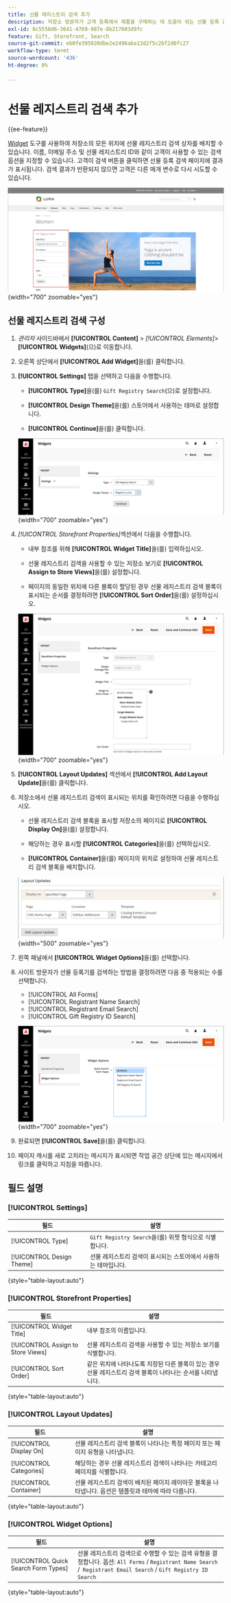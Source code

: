 ```yaml
---
title: 선물 레지스트리 검색 추가
description: 저장소 방문자가 고객 등록에서 제품을 구매하는 데 도움이 되는 선물 등록 검색 상자를 배치하는 방법을 알아봅니다.
exl-id: 8c5558d6-3641-4769-987e-8b217603d9fc
feature: Gift, Storefront, Search
source-git-commit: eb0fe395020dbe2e2496aba13d2f5c2bf2d0fc27
workflow-type: tm+mt
source-wordcount: '436'
ht-degree: 0%

---
```


# 선물 레지스트리 검색 추가

{{ee-feature}}

[Widget](../content-design/widgets.md) 도구를 사용하여 저장소의 모든 위치에 선물 레지스트리 검색 상자를 배치할 수 있습니다. 이름, 이메일 주소 및 선물 레지스트리 ID와 같이 고객이 사용할 수 있는 검색 옵션을 지정할 수 있습니다. 고객이 검색 버튼을 클릭하면 선물 등록 검색 페이지에 결과가 표시됩니다. 검색 결과가 반환되지 않으면 고객은 다른 매개 변수로 다시 시도할 수 있습니다.

![Storefront - 선물 레지스트리 검색 예](./assets/storefront-gift-registry-search.png){width="700" zoomable="yes"}

## 선물 레지스트리 검색 구성

1. _관리자_ 사이드바에서 **[!UICONTROL Content]** > _[!UICONTROL Elements]_>**[!UICONTROL Widgets]**(으)로 이동합니다.

1. 오른쪽 상단에서 **[!UICONTROL Add Widget]**&#x200B;을(를) 클릭합니다.

1. **[!UICONTROL Settings]** 탭을 선택하고 다음을 수행합니다.

   - **[!UICONTROL Type]**&#x200B;을(를) `Gift Registry Search`(으)로 설정합니다.

   - **[!UICONTROL Design Theme]**&#x200B;을(를) 스토어에서 사용하는 테마로 설정합니다.

   - **[!UICONTROL Continue]**&#x200B;을(를) 클릭합니다.

   ![선물 레지스트리 - 검색 설정](./assets/widget-gift-registry-search-settings.png){width="700" zoomable="yes"}

1. _[!UICONTROL Storefront Properties]_&#x200B;섹션에서 다음을 수행합니다.

   - 내부 참조를 위해 **[!UICONTROL Widget Title]**&#x200B;을(를) 입력하십시오.

   - 선물 레지스트리 검색을 사용할 수 있는 저장소 보기로 **[!UICONTROL Assign to Store Views]**&#x200B;을(를) 설정합니다.

   - 페이지의 동일한 위치에 다른 블록이 할당된 경우 선물 레지스트리 검색 블록이 표시되는 순서를 결정하려면 **[!UICONTROL Sort Order]**&#x200B;을(를) 설정하십시오.

   ![선물 레지스트리 - 상점 속성](./assets/widget-gift-registry-search-storefront-properties.png){width="700" zoomable="yes"}

1. **[!UICONTROL Layout Updates]** 섹션에서 **[!UICONTROL Add Layout Update]**&#x200B;을(를) 클릭합니다.

1. 저장소에서 선물 레지스트리 검색이 표시되는 위치를 확인하려면 다음을 수행하십시오.

   - 선물 레지스트리 검색 블록을 표시할 저장소의 페이지로 **[!UICONTROL Display On]**&#x200B;을(를) 설정합니다.

   - 해당하는 경우 표시할 **[!UICONTROL Categories]**&#x200B;을(를) 선택하십시오.

   - **[!UICONTROL Container]**&#x200B;을(를) 페이지의 위치로 설정하여 선물 레지스트리 검색 블록을 배치합니다.

   ![선물 레지스트리 - 레이아웃 업데이트](./assets/widget-gift-registry-search-layout-updates.png){width="500" zoomable="yes"}

1. 왼쪽 패널에서 **[!UICONTROL Widget Options]**&#x200B;을(를) 선택합니다.

1. 사이트 방문자가 선물 등록기를 검색하는 방법을 결정하려면 다음 중 적용되는 수를 선택합니다.

   - [!UICONTROL All Forms]
   - [!UICONTROL Registrant Name Search]
   - [!UICONTROL Registrant Email Search]
   - [!UICONTROL Gift Registry ID Search]

   ![선물 레지스트리 - 위젯 옵션](./assets/widget-gift-registry-search-widget-options.png){width="700" zoomable="yes"}

1. 완료되면 **[!UICONTROL Save]**&#x200B;을(를) 클릭합니다.

1. 페이지 캐시를 새로 고치라는 메시지가 표시되면 작업 공간 상단에 있는 메시지에서 링크를 클릭하고 지침을 따릅니다.

## 필드 설명

### [!UICONTROL Settings]

| 필드 | 설명 |
|--- |--- |
| [!UICONTROL Type] | `Gift Registry Search`을(를) 위젯 형식으로 식별합니다. |
| [!UICONTROL Design Theme] | 선물 레지스트리 검색이 표시되는 스토어에서 사용하는 테마입니다. |

{style="table-layout:auto"}

### [!UICONTROL Storefront Properties]

| 필드 | 설명 |
|--- |--- |
| [!UICONTROL Widget Title] | 내부 참조의 이름입니다. |
| [!UICONTROL Assign to Store Views] | 선물 레지스트리 검색을 사용할 수 있는 저장소 보기를 식별합니다. |
| [!UICONTROL Sort Order] | 같은 위치에 나타나도록 지정된 다른 블록이 있는 경우 선물 레지스트리 검색 블록이 나타나는 순서를 나타냅니다. |

{style="table-layout:auto"}

### [!UICONTROL Layout Updates]

| 필드 | 설명 |
|--- |--- |
| [!UICONTROL Display On] | 선물 레지스트리 검색 블록이 나타나는 특정 페이지 또는 페이지 유형을 나타냅니다. |
| [!UICONTROL Categories] | 해당하는 경우 선물 레지스트리 검색이 나타나는 카테고리 페이지를 식별합니다. |
| [!UICONTROL Container] | 선물 레지스트리 검색이 배치된 페이지 레이아웃 블록을 나타냅니다. 옵션은 템플릿과 테마에 따라 다릅니다. |

{style="table-layout:auto"}

### [!UICONTROL Widget Options]

| 필드 | 설명 |
|--- |--- |
| [!UICONTROL Quick Search Form Types] | 선물 레지스트리 검색으로 수행할 수 있는 검색 유형을 결정합니다. 옵션: `All Forms` / `Registrant Name Search` /` Registrant Email Search` / `Gift Registry ID Search` |

{style="table-layout:auto"}
